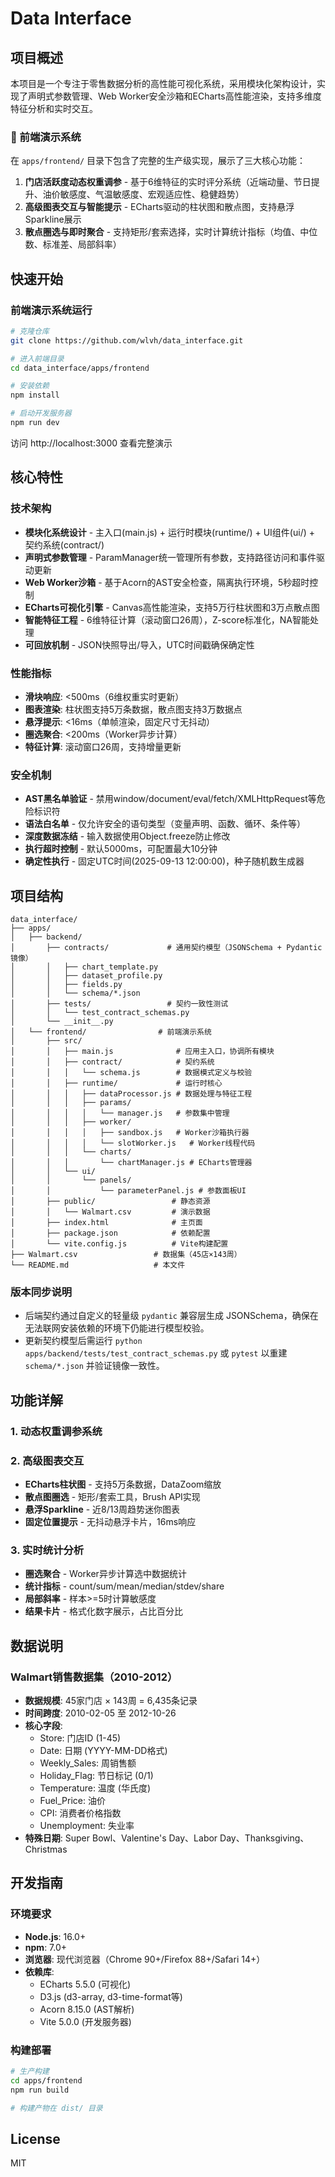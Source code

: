 # Data Interface


## 项目概述

本项目是一个专注于零售数据分析的高性能可视化系统，采用模块化架构设计，实现了声明式参数管理、Web Worker安全沙箱和ECharts高性能渲染，支持多维度特征分析和实时交互。

### 🚀 前端演示系统

在 `apps/frontend/` 目录下包含了完整的生产级实现，展示了三大核心功能：

1. **门店活跃度动态权重调参** - 基于6维特征的实时评分系统（近端动量、节日提升、油价敏感度、气温敏感度、宏观适应性、稳健趋势）
2. **高级图表交互与智能提示** - ECharts驱动的柱状图和散点图，支持悬浮Sparkline展示
3. **散点圈选与即时聚合** - 支持矩形/套索选择，实时计算统计指标（均值、中位数、标准差、局部斜率）

## 快速开始

### 前端演示系统运行

```bash
# 克隆仓库
git clone https://github.com/wlvh/data_interface.git

# 进入前端目录
cd data_interface/apps/frontend

# 安装依赖
npm install

# 启动开发服务器
npm run dev
```

访问 http://localhost:3000 查看完整演示

## 核心特性

### 技术架构

- **模块化系统设计** - 主入口(main.js) + 运行时模块(runtime/) + UI组件(ui/) + 契约系统(contract/)
- **声明式参数管理** - ParamManager统一管理所有参数，支持路径访问和事件驱动更新
- **Web Worker沙箱** - 基于Acorn的AST安全检查，隔离执行环境，5秒超时控制
- **ECharts可视化引擎** - Canvas高性能渲染，支持5万行柱状图和3万点散点图
- **智能特征工程** - 6维特征计算（滚动窗口26周），Z-score标准化，NA智能处理
- **可回放机制** - JSON快照导出/导入，UTC时间戳确保确定性

### 性能指标

- **滑块响应**: <500ms（6维权重实时更新）
- **图表渲染**: 柱状图支持5万条数据，散点图支持3万数据点
- **悬浮提示**: <16ms（单帧渲染，固定尺寸无抖动）
- **圈选聚合**: <200ms（Worker异步计算）
- **特征计算**: 滚动窗口26周，支持增量更新

### 安全机制

- **AST黑名单验证** - 禁用window/document/eval/fetch/XMLHttpRequest等危险标识符
- **语法白名单** - 仅允许安全的语句类型（变量声明、函数、循环、条件等）
- **深度数据冻结** - 输入数据使用Object.freeze防止修改
- **执行超时控制** - 默认5000ms，可配置最大10分钟
- **确定性执行** - 固定UTC时间(2025-09-13 12:00:00)，种子随机数生成器

## 项目结构

```
data_interface/
├── apps/
│   ├── backend/
│       ├── contracts/             # 通用契约模型（JSONSchema + Pydantic 镜像）
│       │   ├── chart_template.py
│       │   ├── dataset_profile.py
│       │   ├── fields.py
│       │   └── schema/*.json
│       ├── tests/                 # 契约一致性测试
│       │   └── test_contract_schemas.py
│       └── __init__.py
│   └── frontend/                # 前端演示系统
│       ├── src/
│       │   ├── main.js              # 应用主入口，协调所有模块
│       │   ├── contract/            # 契约系统
│       │   │   └── schema.js        # 数据模式定义与校验
│       │   ├── runtime/             # 运行时核心
│       │   │   ├── dataProcessor.js # 数据处理与特征工程
│       │   │   ├── params/
│       │   │   │   └── manager.js   # 参数集中管理
│       │   │   ├── worker/
│       │   │   │   ├── sandbox.js   # Worker沙箱执行器
│       │   │   │   └── slotWorker.js   # Worker线程代码
│       │   │   └── charts/
│       │   │       └── chartManager.js # ECharts管理器
│       │   └── ui/
│       │       └── panels/
│       │           └── parameterPanel.js # 参数面板UI
│       ├── public/                 # 静态资源
│       │   └── Walmart.csv         # 演示数据
│       ├── index.html              # 主页面
│       ├── package.json            # 依赖配置
│       └── vite.config.js          # Vite构建配置
├── Walmart.csv                 # 数据集（45店×143周）
└── README.md                   # 本文件
```

### 版本同步说明

- 后端契约通过自定义的轻量级 `pydantic` 兼容层生成 JSONSchema，确保在无法联网安装依赖的环境下仍能进行模型校验。
- 更新契约模型后需运行 `python apps/backend/tests/test_contract_schemas.py` 或 `pytest` 以重建 `schema/*.json` 并验证镜像一致性。

## 功能详解

### 1. 动态权重调参系统

### 2. 高级图表交互
- **ECharts柱状图** - 支持5万条数据，DataZoom缩放
- **散点图圈选** - 矩形/套索工具，Brush API实现
- **悬浮Sparkline** - 近8/13周趋势迷你图表
- **固定位置提示** - 无抖动悬浮卡片，16ms响应

### 3. 实时统计分析
- **圈选聚合** - Worker异步计算选中数据统计
- **统计指标** - count/sum/mean/median/stdev/share
- **局部斜率** - 样本>=5时计算敏感度
- **结果卡片** - 格式化数字展示，占比百分比

## 数据说明

### Walmart销售数据集（2010-2012）
- **数据规模**: 45家门店 × 143周 = 6,435条记录
- **时间跨度**: 2010-02-05 至 2012-10-26
- **核心字段**:
  - Store: 门店ID (1-45)
  - Date: 日期 (YYYY-MM-DD格式)
  - Weekly_Sales: 周销售额
  - Holiday_Flag: 节日标记 (0/1)
  - Temperature: 温度 (华氏度)
  - Fuel_Price: 油价
  - CPI: 消费者价格指数
  - Unemployment: 失业率
- **特殊日期**: Super Bowl、Valentine's Day、Labor Day、Thanksgiving、Christmas

## 开发指南

### 环境要求
- **Node.js**: 16.0+
- **npm**: 7.0+
- **浏览器**: 现代浏览器（Chrome 90+/Firefox 88+/Safari 14+）
- **依赖库**:
  - ECharts 5.5.0 (可视化)
  - D3.js (d3-array, d3-time-format等)
  - Acorn 8.15.0 (AST解析)
  - Vite 5.0.0 (开发服务器)

### 构建部署

```bash
# 生产构建
cd apps/frontend
npm run build

# 构建产物在 dist/ 目录
```
## License

MIT
